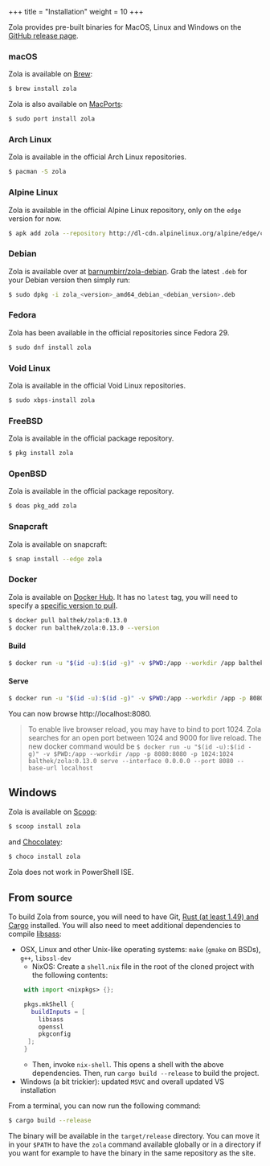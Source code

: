 +++
title = "Installation"
weight = 10
+++

Zola provides pre-built binaries for MacOS, Linux and Windows on the
[GitHub release page](https://github.com/getzola/zola/releases).

### macOS

Zola is available on [Brew](https://brew.sh):

```sh
$ brew install zola
```

Zola is also available on [MacPorts](https://www.macports.org):

```sh
$ sudo port install zola
```

### Arch Linux

Zola is available in the official Arch Linux repositories.

```sh
$ pacman -S zola
```

### Alpine Linux

Zola is available in the official Alpine Linux repository, only on the `edge` version for now.

```sh
$ apk add zola --repository http://dl-cdn.alpinelinux.org/alpine/edge/community/
```

### Debian

Zola is available over at [barnumbirr/zola-debian](https://github.com/barnumbirr/zola-debian).
Grab the latest `.deb` for your Debian version then simply run:

```sh
$ sudo dpkg -i zola_<version>_amd64_debian_<debian_version>.deb
```

### Fedora

Zola has been available in the official repositories since Fedora 29.

```sh
$ sudo dnf install zola
```

### Void Linux

Zola is available in the official Void Linux repositories.

```sh
$ sudo xbps-install zola
```

### FreeBSD

Zola is available in the official package repository.

```sh
$ pkg install zola
```

### OpenBSD

Zola is available in the official package repository.

```sh
$ doas pkg_add zola
```

### Snapcraft

Zola is available on snapcraft:

```sh
$ snap install --edge zola
```

### Docker

Zola is available on [Docker Hub](https://hub.docker.com/r/balthek/zola).
It has no `latest` tag, you will need to specify a [specific version to pull](https://hub.docker.com/r/balthek/zola/tags).

```sh
$ docker pull balthek/zola:0.13.0
$ docker run balthek/zola:0.13.0 --version
```

#### Build

```sh
$ docker run -u "$(id -u):$(id -g)" -v $PWD:/app --workdir /app balthek/zola:0.13.0 build
```

#### Serve

```sh
$ docker run -u "$(id -u):$(id -g)" -v $PWD:/app --workdir /app -p 8080:8080 balthek/zola:0.13.0 serve --interface 0.0.0.0 --port 8080 --base-url localhost
```

You can now browse http://localhost:8080.

> To enable live browser reload, you may have to bind to port 1024. Zola searches for an open
> port between 1024 and 9000 for live reload. The new docker command would be
> `$ docker run -u "$(id -u):$(id -g)" -v $PWD:/app --workdir /app -p 8080:8080 -p 1024:1024 balthek/zola:0.13.0 serve --interface 0.0.0.0 --port 8080 --base-url localhost`

## Windows

Zola is available on [Scoop](https://scoop.sh):

```sh
$ scoop install zola
```

and [Chocolatey](https://chocolatey.org/):

```sh
$ choco install zola
```

Zola does not work in PowerShell ISE.

## From source
To build Zola from source, you will need to have Git, [Rust (at least 1.49) and Cargo](https://www.rust-lang.org/)
installed. You will also need to meet additional dependencies to compile [libsass](https://github.com/sass/libsass):

- OSX, Linux and other Unix-like operating systems: `make` (`gmake` on BSDs), `g++`, `libssl-dev`
  - NixOS: Create a `shell.nix` file in the root of the cloned project with the following contents:
  ```nix
   with import <nixpkgs> {};

   pkgs.mkShell {
     buildInputs = [
       libsass
       openssl
       pkgconfig
    ];
   }
  ```
  - Then, invoke `nix-shell`. This opens a shell with the above dependencies. Then, run `cargo build --release` to build the project.
- Windows (a bit trickier): updated `MSVC` and overall updated VS installation

From a terminal, you can now run the following command:

```sh
$ cargo build --release
```

The binary will be available in the `target/release` directory. You can move it in your `$PATH` to have the
`zola` command available globally or in a directory if you want for example to have the binary in the
same repository as the site.
